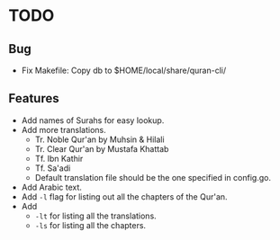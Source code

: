 TODO
====
Bug
---
- Fix Makefile: Copy db to $HOME/local/share/quran-cli/

Features
--------
- Add names of Surahs for easy lookup.
- Add more translations.
    - Tr. Noble Qur'an by Muhsin & Hilali
    - Tr. Clear Qur'an by Mustafa Khattab
    - Tf. Ibn Kathir
    - Tf. Sa'adi
    - Default translation file should be the one specified in config.go.
- Add Arabic text.
- Add `-l` flag for listing out all the chapters of the Qur'an.
- Add
    - `-lt` for listing all the translations.
    - `-ls` for listing all the chapters.